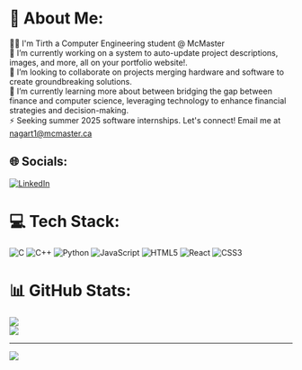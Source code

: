 # 💫 About Me:
👋🏽 I'm Tirth a Computer Engineering student @ McMaster<br>🔭 I’m currently working on a system to auto-update project descriptions, images, and more, all on your portfolio website!.<br>👯 I’m looking to collaborate on projects merging hardware and software to create groundbreaking solutions.<br>🌱 I’m currently learning more about between bridging the gap between finance and computer science, leveraging technology to enhance financial strategies and decision-making.<br>⚡ Seeking summer 2025 software internships. Let's connect! Email me at nagart1@mcmaster.ca


## 🌐 Socials:
[![LinkedIn](https://img.shields.io/badge/LinkedIn-%230077B5.svg?logo=linkedin&logoColor=white)](https://linkedin.com/in/tirth-nagar) 

# 💻 Tech Stack:
![C](https://img.shields.io/badge/c-%2300599C.svg?style=flat&logo=c&logoColor=white) ![C++](https://img.shields.io/badge/c++-%2300599C.svg?style=flat&logo=c%2B%2B&logoColor=white) ![Python](https://img.shields.io/badge/python-3670A0?style=flat&logo=python&logoColor=ffdd54) ![JavaScript](https://img.shields.io/badge/javascript-%23323330.svg?style=flat&logo=javascript&logoColor=%23F7DF1E) ![HTML5](https://img.shields.io/badge/html5-%23E34F26.svg?style=flat&logo=html5&logoColor=white) ![React](https://img.shields.io/badge/react-%2320232a.svg?style=flat&logo=react&logoColor=%2361DAFB) ![CSS3](https://img.shields.io/badge/css3-%231572B6.svg?style=flat&logo=css3&logoColor=white)
# 📊 GitHub Stats:
![](https://github-readme-streak-stats.herokuapp.com/?user=Tirth-Nagar&theme=dark&hide_border=false)<br/>
![](https://github-readme-stats.vercel.app/api/top-langs/?username=Tirth-Nagar&theme=dark&hide_border=false&include_all_commits=true&count_private=true&layout=compact)

---
[![](https://visitcount.itsvg.in/api?id=Tirth-Nagar&icon=0&color=0)](https://visitcount.itsvg.in)

<!-- Proudly created with GPRM ( https://gprm.itsvg.in ) -->

